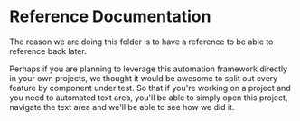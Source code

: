 # Reference Documentation

The reason we are doing this folder is to have a reference to be able to reference back later.

Perhaps if you are planning to leverage this automation framework directly in your own projects, we thought
it would be awesome to split out every feature by component under test. So that if you're working on a project 
and you need to automated text area, you'll be able to simply open this project, navigate the text area and 
we'll be able to see how we did it.
